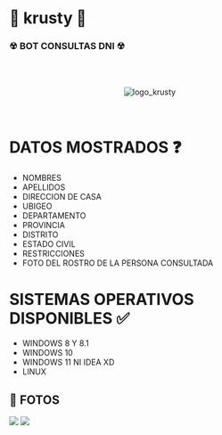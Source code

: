 # 🤡  krusty  🤡
<h3> ☢ BOT CONSULTAS DNI ☢ </h3>
<br/>
</br>
<p align="center">
<img src="https://github.com/Monkey-hk4/krusty/blob/main/fotos/logo.png" title="logo_krusty">
</p>
<br/>

# DATOS MOSTRADOS ❓
* NOMBRES
* APELLIDOS
* DIRECCION DE CASA
* UBIGEO
* DEPARTAMENTO
* PROVINCIA
* DISTRITO
* ESTADO CIVIL
* RESTRICCIONES
* FOTO DEL ROSTRO DE LA PERSONA CONSULTADA

# SISTEMAS OPERATIVOS DISPONIBLES ✅
* WINDOWS 8 Y 8.1
* WINDOWS 10
* WINDOWS 11 NI IDEA XD
* LINUX

## 📸 FOTOS

<img src="https://github.com/Monkey-hk4/krusty/blob/main/fotos/foto_krusty.png">
<img src="https://github.com/Monkey-hk4/krusty/blob/main/fotos/magaly.png">

